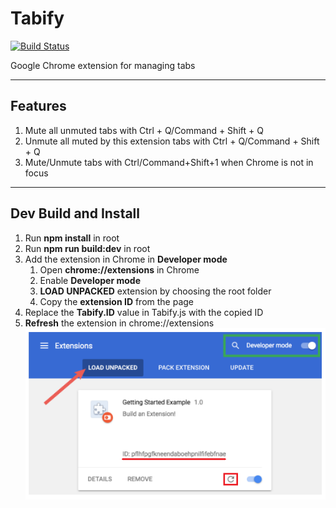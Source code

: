 # Tabify
[![Build Status](https://travis-ci.org/vstaykov/Tabify.svg?branch=master)](https://travis-ci.org/vstaykov/Tabify)

Google Chrome extension for managing tabs
***

## Features
1. Mute all unmuted tabs with Ctrl + Q/Command + Shift + Q
2. Unmute all muted by this extension tabs with Ctrl + Q/Command + Shift + Q
3. Mute/Unmute tabs with Ctrl/Command+Shift+1 when Chrome is not in focus
***

## Dev Build and Install
1. Run **npm install** in root
2. Run **npm run build:dev** in root
3. Add the extension in Chrome in **Developer mode**
   1. Open **chrome://extensions** in Chrome
   2. Enable **Developer mode**
   3. **LOAD UNPACKED** extension by choosing the root folder
   4. Copy the **extension ID** from the page
4. Replace the **Tabify.ID** value in Tabify.js with the copied ID
5. **Refresh** the extension in chrome://extensions
![alt text](images/chrome_extensions.png "chrome://extensions")
